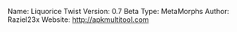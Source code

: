Name: Liquorice Twist
Version: 0.7 Beta
Type: MetaMorphs
Author: Raziel23x
Website: http://apkmultitool.com